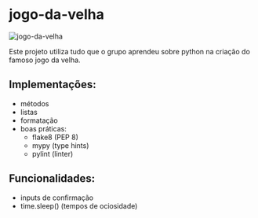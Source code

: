 # jogo-da-velha

![jogo-da-velha](https://www.thesprucecrafts.com/thmb/ok6sYPsNOIZN5zI-ZthsTd3JY8Q=/2816x1880/filters:fill(auto,1)/4250653771_aa9ff1d2cb_o-56a0ad125f9b58eba4b2bc38.jpg)

Este projeto utiliza tudo que o grupo aprendeu sobre python na criação do famoso jogo da velha.

## Implementações:

- métodos
- listas
- formatação
- boas práticas:
    - flake8 (PEP 8)
    - mypy (type hints)
    - pylint (linter)
 
## Funcionalidades:

- inputs de confirmação
- time.sleep() (tempos de ociosidade)

